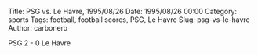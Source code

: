 Title: PSG vs. Le Havre, 1995/08/26
Date: 1995/08/26 00:00
Category: sports
Tags: football, football scores, PSG, Le Havre
Slug: psg-vs-le-havre
Author: carbonero


PSG 2 - 0 Le Havre

